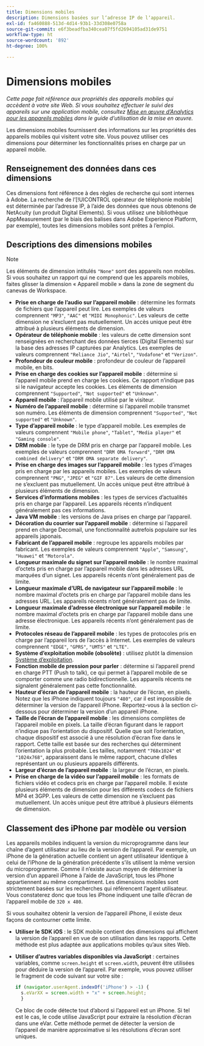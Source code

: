 ```yaml
---
title: Dimensions mobiles
description: Dimensions basées sur lʼadresse IP de lʼappareil.
exl-id: fa460888-513d-4d14-93b1-33d308e0758a
source-git-commit: e6f3beadfba340cea07f5fd2694105ad31de9751
workflow-type: ht
source-wordcount: '892'
ht-degree: 100%

---
```


# Dimensions mobiles

*Cette page fait référence aux propriétés des appareils mobiles qui accèdent à votre site Web. Si vous souhaitez effectuer le suivi des appareils sur une application mobile, consultez [Mise en œuvre d’Analytics pour les appareils mobiles](/help/implement/mobile-device-sdk.md) dans le guide d’utilisation de la mise en œuvre.*

Les dimensions mobiles fournissent des informations sur les propriétés des appareils mobiles qui visitent votre site. Vous pouvez utiliser ces dimensions pour déterminer les fonctionnalités prises en charge par un appareil mobile.

## Renseignement des données dans ces dimensions

Ces dimensions font référence à des règles de recherche qui sont internes à Adobe. La recherche de lʼ[!UICONTROL opérateur de téléphonie mobile] est déterminée par lʼadresse IP, à lʼaide des données que nous obtenons de NetAcuity (un produit Digital Elements).
Si vous utilisez une bibliothèque AppMeasurement (par le biais des balises dans Adobe Experience Platform, par exemple), toutes les dimensions mobiles sont prêtes à l’emploi.

## Descriptions des dimensions mobiles

>[!NOTE]
>
>Les éléments de dimension intitulés `"None"` sont des appareils non mobiles. Si vous souhaitez un rapport qui ne comprend que les appareils mobiles, faites glisser la dimension « Appareil mobile » dans la zone de segment du canevas de Workspace.

* **Prise en charge de l’audio sur l’appareil mobile** : détermine les formats de fichiers que l’appareil peut lire. Les exemples de valeurs comprennent `"MP3"`, `"AAC"` et `"MIDI Monophonic"`. Les valeurs de cette dimension ne s’excluent pas mutuellement. Un accès unique peut être attribué à plusieurs éléments de dimension.
* **Opérateur de téléphonie mobile** : les valeurs de cette dimension sont renseignées en recherchant des données tierces (Digital Elements) sur la base des adresses IP capturées par Analytics. Les exemples de valeurs comprennent `"Reliance Jio"`, `"Airtel"`, `"Vodafone"` et `"Verizon"`.
* **Profondeur de couleur mobile** : profondeur de couleur de l’appareil mobile, en bits.
* **Prise en charge des cookies sur l’appareil mobile** : détermine si l’appareil mobile prend en charge les cookies. Ce rapport n’indique pas si le navigateur accepte les cookies. Les éléments de dimension comprennent `"Supported"`, `"Not supported"` et `"Unknown"`.
* **Appareil mobile** : l’appareil mobile utilisé par le visiteur.
* **Numéro de l’appareil mobile** : détermine si l’appareil mobile transmet son numéro. Les éléments de dimension comprennent `"Supported"`, `"Not supported"` et `"Unknown"`.
* **Type d’appareil mobile** : le type d’appareil mobile. Les exemples de valeurs comprennent `"Mobile phone"`, `"Tablet"`, `"Media player"` et `"Gaming console"`.
* **DRM mobile** : le type de DRM pris en charge par l’appareil mobile. Les exemples de valeurs comprennent `"DRM OMA forward"`, `"DRM OMA combined delivery"` et `"DRM OMA separate delivery"`.
* **Prise en charge des images sur l’appareil mobile** : les types d’images pris en charge par les appareils mobiles. Les exemples de valeurs comprennent `"PNG"`, `"JPEG"` et `"GIF 87"`. Les valeurs de cette dimension ne s’excluent pas mutuellement. Un accès unique peut être attribué à plusieurs éléments de dimension.
* **Services d’informations mobiles** : les types de services d’actualités pris en charge par l’appareil. Les appareils récents n’indiquent généralement pas ces informations.
* **Java VM mobile** : les versions de Java prises en charge par l’appareil.
* **Décoration du courrier sur l’appareil mobile** : détermine si l’appareil prend en charge Decomail, une fonctionnalité autrefois populaire sur les appareils japonais.
* **Fabricant de l’appareil mobile** : regroupe les appareils mobiles par fabricant. Les exemples de valeurs comprennent `"Apple"`, `"Samsung"`, `"Huawei"` et `"Motorola"`.
* **Longueur maximale du signet sur l’appareil mobile** : le nombre maximal d’octets pris en charge par l’appareil mobile dans les adresses URL marquées d’un signet. Les appareils récents n’ont généralement pas de limite.
* **Longueur maximale d’URL de navigateur sur l’appareil mobile** : le nombre maximal d’octets pris en charge par l’appareil mobile dans les adresses URL. Les appareils récents n’ont généralement pas de limite.
* **Longueur maximale d’adresse électronique sur l’appareil mobile** : le nombre maximal d’octets pris en charge par l’appareil mobile dans une adresse électronique. Les appareils récents n’ont généralement pas de limite.
* **Protocoles réseau de l’appareil mobile** : les types de protocoles pris en charge par l’appareil lors de l’accès à Internet. Les exemples de valeurs comprennent `"EDGE"`, `"GPRS"`, `"UMTS"` et `"LTE"`.
* **Système d’exploitation mobile (obsolète)** : utilisez plutôt la dimension [Système d’exploitation](operating-systems.md).
* **Fonction mobile de pression pour parler** : détermine si l’appareil prend en charge PTT (Push to talk), ce qui permet à l’appareil mobile de se comporter comme une radio bidirectionnelle. Les appareils récents ne signalent généralement pas cette fonctionnalité.
* **Hauteur d’écran de l’appareil mobile** : la hauteur de l’écran, en pixels. Notez que les iPhone indiquent toujours `"480"`, car il est impossible de déterminer la version de l’appareil iPhone. Reportez-vous à la section ci-dessous pour déterminer la version d’un appareil iPhone.
* **Taille de l’écran de l’appareil mobile** : les dimensions complètes de l’appareil mobile en pixels. La taille d’écran figurant dans le rapport n’indique pas l’orientation du dispositif. Quelle que soit l’orientation, chaque dispositif est associé à une résolution d’écran fixe dans le rapport. Cette taille est basée sur des recherches qui déterminent l’orientation la plus probable. Les tailles, notamment `"768x1024"` et `"1024x768"`, apparaissent dans le même rapport, chacune d’elles représentant un ou plusieurs appareils différents.
* **Largeur d’écran de l’appareil mobile** : la largeur de l’écran, en pixels.
* **Prise en charge de la vidéo sur l’appareil mobile** : les formats de fichiers vidéo et codecs pris en charge par l’appareil mobile. Il existe plusieurs éléments de dimension pour les différents codecs de fichiers MP4 et 3GPP. Les valeurs de cette dimension ne s’excluent pas mutuellement. Un accès unique peut être attribué à plusieurs éléments de dimension.

## Classement des iPhone par modèle ou version

Les appareils mobiles indiquent la version du microprogramme dans leur chaîne d’agent utilisateur au lieu de la version de l’appareil. Par exemple, un iPhone de la génération actuelle contient un agent utilisateur identique à celui de l’iPhone de la génération précédente s’ils utilisent la même version du microprogramme. Comme il n’existe aucun moyen de déterminer la version d’un appareil iPhone à l’aide de JavaScript, tous les iPhone appartiennent au même compartiment. Les dimensions mobiles sont strictement basées sur les recherches qui référencent l’agent utilisateur. Vous constaterez donc que tous les iPhone indiquent une taille d’écran de l’appareil mobile de `320 x 480`.

Si vous souhaitez obtenir la version de l’appareil iPhone, il existe deux façons de contourner cette limite.

* **Utiliser le SDK iOS** : le SDK mobile contient des dimensions qui affichent la version de l’appareil en vue de son utilisation dans les rapports. Cette méthode est plus adaptée aux applications mobiles qu’aux sites Web.
* **Utiliser d’autres variables disponibles via JavaScript** : certaines variables, comme `screen.height` et `screen.width`, peuvent être utilisées pour déduire la version de l’appareil. Par exemple, vous pouvez utiliser le fragment de code suivant sur votre site :

   ```js
   if (navigator.userAgent.indexOf('iPhone') > -1) {
     s.eVarXX = screen.width + "x" + screen.height;
     }
   ```

   Ce bloc de code détecte tout d’abord si l’appareil est un iPhone. Si tel est le cas, le code utilise JavaScript pour extraire la résolution d’écran dans une eVar. Cette méthode permet de détecter la version de l’appareil de manière approximative si les résolutions d’écran sont uniques.
